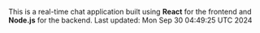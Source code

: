 This is a real-time chat application built using **React** for the frontend and **Node.js** for the backend.
Last updated: Mon Sep 30 04:49:25 UTC 2024
